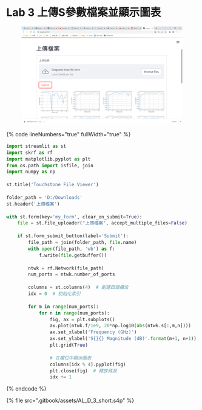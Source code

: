 # Lab 3 上傳S參數檔案並顯示圖表

<figure><img src=".gitbook/assets/image (1) (1) (1).png" alt=""><figcaption></figcaption></figure>

{% code lineNumbers="true" fullWidth="true" %}
```python
import streamlit as st
import skrf as rf
import matplotlib.pyplot as plt
from os.path import isfile, join
import numpy as np

st.title('Touchstone File Viewer')

folder_path = 'D:/Downloads'
st.header('上傳檔案')

with st.form(key='my_form', clear_on_submit=True):
    file = st.file_uploader("上傳檔案", accept_multiple_files=False)
    
    if st.form_submit_button(label='Submit'):
        file_path = join(folder_path, file.name)
        with open(file_path, 'wb') as f:
            f.write(file.getbuffer())

        ntwk = rf.Network(file_path)
        num_ports = ntwk.number_of_ports
        
        columns = st.columns(4)  # 創建四個欄位
        idx = 0  # 初始化索引

        for m in range(num_ports):
            for n in range(num_ports):
                fig, ax = plt.subplots()
                ax.plot(ntwk.f/1e9, 20*np.log10(abs(ntwk.s[:,m,n])))
                ax.set_xlabel('Frequency (GHz)')
                ax.set_ylabel('S{}{} Magnitude (dB)'.format(m+1, n+1))
                plt.grid(True)

                # 在欄位中顯示圖表
                columns[idx % 4].pyplot(fig)
                plt.close(fig)  # 釋放資源
                idx += 1
```
{% endcode %}

{% file src=".gitbook/assets/AL_D_3_short.s4p" %}
